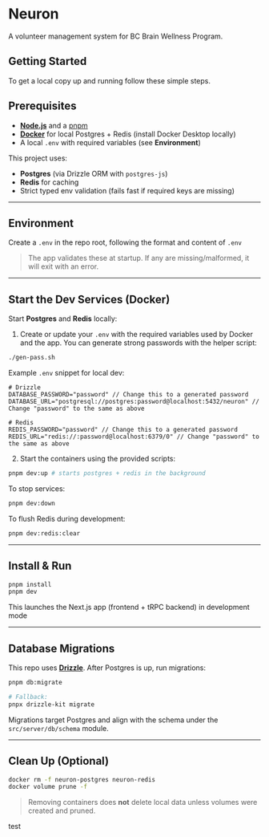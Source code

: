 # Neuron
A volunteer management system for BC Brain Wellness Program.

<!-- GETTING STARTED -->
## Getting Started

To get a local copy up and running follow these simple steps.

## Prerequisites
- [**Node.js**](https://nodejs.org/en/download) and a [pnpm](https://pnpm.io/installation)
- [**Docker**](https://docs.docker.com/desktop/) for local Postgres + Redis (install Docker Desktop locally)
- A local `.env` with required variables (see **Environment**)

This project uses:
- **Postgres** (via Drizzle ORM with `postgres-js`)
- **Redis** for caching
- Strict typed env validation (fails fast if required keys are missing)

---

## Environment

Create a `.env` in the repo root, following the format and content of `.env`

> The app validates these at startup. If any are missing/malformed, it will exit with an error.

---

## Start the Dev Services (Docker)

Start **Postgres** and **Redis** locally:

1. Create or update your `.env` with the required variables used by Docker and the app. You can generate strong passwords with the helper script:

```bash
./gen-pass.sh
```

Example `.env` snippet for local dev:

```
# Drizzle
DATABASE_PASSWORD="password" // Change this to a generated password
DATABASE_URL="postgresql://postgres:password@localhost:5432/neuron" // Change "password" to the same as above

# Redis
REDIS_PASSWORD="password" // Change this to a generated password
REDIS_URL="redis://:password@localhost:6379/0" // Change "password" to the same as above
```

2. Start the containers using the provided scripts:

```bash
pnpm dev:up # starts postgres + redis in the background
```

To stop services:

```bash
pnpm dev:down
```

To flush Redis during development:

```bash
pnpm dev:redis:clear
```

---

## Install & Run

```bash
pnpm install
pnpm dev
```

This launches the Next.js app (frontend + tRPC backend) in development mode

---

## Database Migrations

This repo uses [**Drizzle**](https://orm.drizzle.team/). After Postgres is up, run migrations:

```bash
pnpm db:migrate

# Fallback:
pnpx drizzle-kit migrate
```

Migrations target Postgres and align with the schema under the `src/server/db/schema` module.

---

## Clean Up (Optional)

```bash
docker rm -f neuron-postgres neuron-redis
docker volume prune -f
```

> Removing containers does **not** delete local data unless volumes were created and pruned.

test